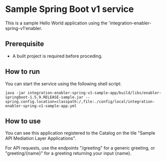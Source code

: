 # Sample Spring Boot v1 service

This is a sample Hello World application using the 'integration-enabler-spring-v1'enabler.

## Prerequisite

* A built project is required before proceding.

## How to run

You can start the service using the following shell script:

```shell
java -jar integration-enabler-spring-v1-sample-app/build/libs/enabler-springboot-1.5.9.RELEASE-sample.jar --spring.config.location=classpath:/,file:./config/local/integration-enabler-spring-v1-sample-app.yml
```

## How to use

You can see this application registered to the Catalog on the tile "Sample API Mediation Layer Applications".

For API requests, use the endpoints "/greeting" for a generic greeting, or "greeting/{name}" for a greeting returning your input {name}.
